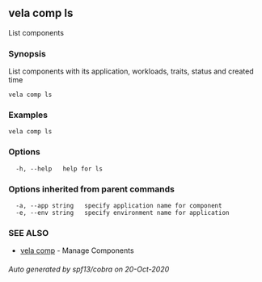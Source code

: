 ## vela comp ls

List components

### Synopsis

List components with its application, workloads, traits, status and created time

```
vela comp ls
```

### Examples

```
vela comp ls
```

### Options

```
  -h, --help   help for ls
```

### Options inherited from parent commands

```
  -a, --app string   specify application name for component
  -e, --env string   specify environment name for application
```

### SEE ALSO

* [vela comp](vela_comp.md)	 - Manage Components

###### Auto generated by spf13/cobra on 20-Oct-2020
